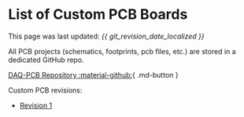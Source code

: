 # List of Custom PCB Boards

This page was last updated: *{{ git_revision_date_localized }}*

All PCB projects (schematics, footprints, pcb files, etc.) are stored in a dedicated GitHub repo.

[DAQ-PCB Repository :material-github:](https://github.com/DallasFormulaRacing/DAQ-PCB){ .md-button }

Custom PCB revisions:

- [Revision 1](./DAQ%20Revision%201/Revision%201.md)
